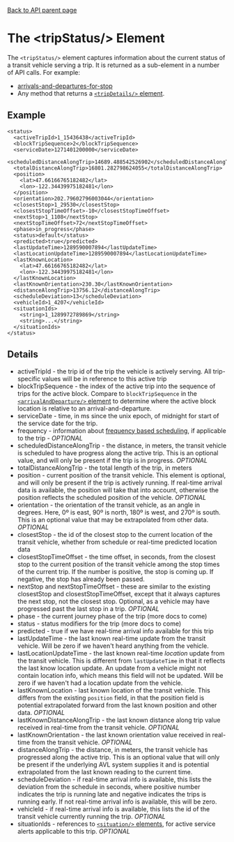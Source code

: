 [Back to API parent page](../index.html)

# The &lt;tripStatus/&gt; Element

The `<tripStatus/>` element captures information about the current status of a transit vehicle serving a trip.  It is returned as a sub-element in a number of API calls.  For example:

* [arrivals-and-departures-for-stop](../methods/arrivals-and-departures-for-stop.html)
* Any method that returns a [`<tripDetails/>` element](trip-details.html).

## Example

~~~
<status>
  <activeTripId>1_15436438</activeTripId>
  <blockTripSequence>2</blockTripSequence>
  <serviceDate>1271401200000</serviceDate>
  <scheduledDistanceAlongTrip>14689.488542526902</scheduledDistanceAlongTrip>
  <totalDistanceAlongTrip>16801.282798624055</totalDistanceAlongTrip>
  <position>
    <lat>47.66166765182482</lat>
    <lon>-122.34439975182481</lon>
  </position>
  <orientation>202.79602796003044</orientation>
  <closestStop>1_29530</closestStop>
  <closestStopTimeOffset>-10</closestStopTimeOffset>
  <nextStop>1_1108</nextStop>
  <nextStopTimeOffset>72</nextStopTimeOffset>
  <phase>in_progress</phase>
  <status>default</status>
  <predicted>true</predicted>
  <lastUpdateTime>1289590007894</lastUpdateTime>
  <lastLocationUpdateTime>1289590007894</lastLocationUpdateTime>
  <lastKnownLocation>
    <lat>47.66166765182482</lat>
    <lon>-122.34439975182481</lon>
  </lastKnownLocation>
  <lastKnownOrientation>230.30</lastKnownOrientation>  
  <distanceAlongTrip>13756.12</distanceAlongTrip>
  <scheduleDeviation>13</scheduleDeviation>
  <vehicleId>1_4207</vehicleId>
  <situationIds>
    <string>1_1289972789869</string>
    <string>...</string>
  </situationIds>
</status>
~~~

## Details

* activeTripId - the trip id of the trip the vehicle is actively serving.  All trip-specific values will be in reference to this active trip
* blockTripSequence - the index of the active trip into the sequence of trips for the active block.  Compare to `blockTripSequence` in the [`<arrivalAndDeparture/>` element](arrival-and-departure.html) to determine where the active block location is relative to an arrival-and-departure.
* serviceDate - time, in ms since the unix epoch, of midnight for start of the service date for the trip.
* frequency - information about [frequency based scheduling](frequency.html), if applicable to the trip - *OPTIONAL*
* scheduledDistanceAlongTrip - the distance, in meters, the transit vehicle is scheduled to have progress along the active trip.  This is an optional value, and will only be present if the trip is in progress. *OPTIONAL*
* totalDistanceAlongTrip - the total length of the trip, in meters
* position - current position of the transit vehicle. This element is optional, and will only be present if the trip is actively running. If real-time arrival data is available, the position will take that into account, otherwise the position reflects the scheduled position of the vehicle. *OPTIONAL*
* orientation - the orientation of the transit vehicle, as an angle in degrees.  Here, 0º is east, 90º is north, 180º is west, and 270º is south.  This is an optional value that may be extrapolated from other data. *OPTIONAL*
* closestStop - the id of the closest stop to the current location of the transit vehicle, whether from schedule or real-time predicted location data
* closestStopTimeOffset - the time offset, in seconds, from the closest stop to the current position of the transit vehicle among the stop times of the current trip. If the number is positive, the stop is coming up. If negative, the stop has already been passed. 
* nextStop and nextStopTimeOffset - these are similar to the existing closestStop and closestStopTimeOffset, except that it always captures the next stop, not the closest stop.  Optional, as a vehicle may have progressed past the last stop in a trip. *OPTIONAL*
* phase - the current journey phase of the trip (more docs to come)
* status - status modifiers for the trip (more docs to come)
* predicted - true if we have real-time arrival info available for this trip
* lastUpdateTime - the last known real-time update from the transit vehicle.  Will be zero if we haven't heard anything from the vehicle.
* lastLocationUpdateTime - the last known real-time *location* update from the transit vehicle.  This is different from `lastUpdateTime` in that it reflects the last know location update.  An update from a vehicle might not contain location info, which means this field will not be updated.  Will be zero if we haven't had a location update from the vehicle.
* lastKnownLocation - last known location of the transit vehicle.  This differs from the existing `position` field, in that the position field is potential extrapolated forward from the last known position and other data. *OPTIONAL*
* lastKnownDistanceAlongTrip - the last known distance along trip value received in real-time from the transit vehicle. *OPTIONAL*
* lastKnownOrientation - the last known orientation value received in real-time from the transit vehicle. *OPTIONAL*
* distanceAlongTrip - the distance, in meters, the transit vehicle has progressed along the active trip.  This is an optional value that will only be present if the underlying AVL system supplies it and is potential extrapolated from the last known reading to the current time.
* scheduleDeviation - if real-time arrival info is available, this lists the deviation from the schedule in seconds, where positive number indicates the trip is running late and negative indicates the trips is running early. If not real-time arrival info is available, this will be zero.
* vehicleId - if real-time arrival info is available, this lists the id of the transit vehicle currently running the trip. *OPTIONAL*
* situationIds - references to [`<situation/>` elements](situation.html), for active service alerts applicable to this trip. *OPTIONAL*
